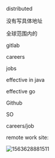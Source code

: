 distributed

没有写具体地址

全球范围内的



gitlab



careers

jobs



effective in java

effective go



Github

SO

careers/job

remote work site:

![1563628881511](C:\Users\ASUS\AppData\Roaming\Typora\typora-user-images\1563628881511.png)



